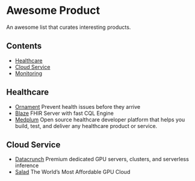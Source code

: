 # Awesome Product
An awesome list that curates interesting products.

## Contents
- [Healthcare](#healthcare)
- [Cloud Service](#cloud-service)
- [Monitoring](#monitoring)

## Healthcare
- [Ornament](https://ornament.health/) Prevent health issues before they arrive
- [Blaze](https://samply.github.io/blaze/) FHIR Server with fast CQL Engine
- [Medplum](https://www.medplum.com/) Open source healthcare developer platform that helps you build, test, and deliver any healthcare product or service.

## Cloud Service
- [Datacrunch](https://datacrunch.io/) Premium dedicated GPU servers, clusters, and serverless inference
- [Salad](https://salad.com/) The World’s Most Affordable GPU Cloud
